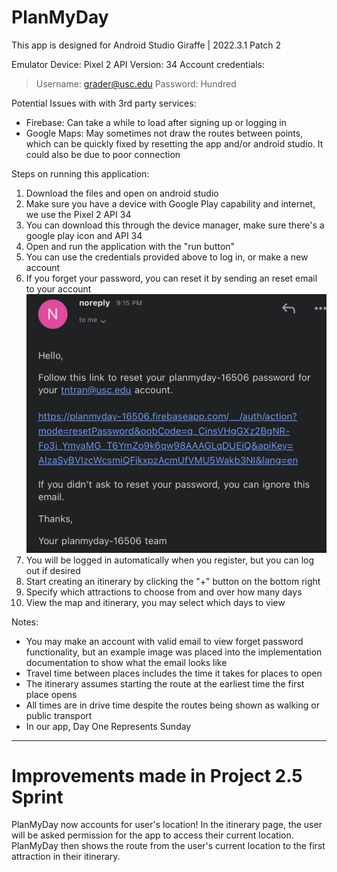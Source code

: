 # PlanMyDay

This app is designed for Android Studio Giraffe | 2022.3.1 Patch 2

Emulator Device: Pixel 2
API Version: 34
Account credentials:
> Username: grader@usc.edu
> Password: Hundred

Potential Issues with with 3rd party services:
- Firebase: Can take a while to load after signing up or logging in
- Google Maps: May sometimes not draw the routes between points, which can be quickly fixed by
resetting the app and/or android studio. It could also be due to poor connection

Steps on running this application:
1. Download the files and open on android studio
2. Make sure you have a device with Google Play capability and internet, we use the Pixel 2 API 34
3. You can download this through the device manager, make sure there's a google play icon and API 34
4. Open and run the application with the "run button"
5. You can use the credentials provided above to log in, or make a new account
6. If you forget your password, you can reset it by sending an reset email to your account
![forgetpassword!](app/src/main/res/drawable/forgetpassword.jpg)
7. You will be logged in automatically when you register, but you can log out if desired
8. Start creating an itinerary by clicking the "+" button on the bottom right
9. Specify which attractions to choose from and over how many days
10. View the map and itinerary, you may select which days to view

Notes:
- You may make an account with valid email to view forget password functionality, but an example
image was placed into the implementation documentation to show what the email looks like
- Travel time between places includes the time it takes for places to open
- The itinerary assumes starting the route at the earliest time the first place opens
- All times are in drive time despite the routes being shown as walking or public transport
- In our app, Day One Represents Sunday

-------------------------------------------------------------------------------------------------------
# Improvements made in Project 2.5 Sprint
PlanMyDay now accounts for user's location! In the itinerary page, the user will be asked permission for the app to access their current location. 
PlanMyDay then shows the route from the user's current location to the first attraction in their itinerary.
